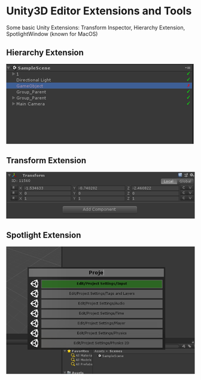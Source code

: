 # Unity3D Editor Extensions and Tools

Some basic Unity Extensions: Transform Inspector, Hierarchy Extension, SpotlightWindow (known for MacOS)

## Hierarchy Extension

![HierarchyExtension](_Imgs/Hierarchy_Extension.PNG)

## Transform Extension

![TransformExtension](_Imgs/Transform_Extension.PNG)

## Spotlight Extension

![SpotlightExtension](_Imgs/Spotlight_Extension.PNG)